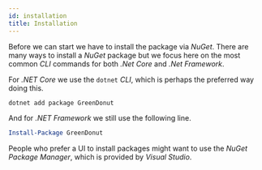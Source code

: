 ```yaml
---
id: installation
title: Installation
---
```


Before we can start we have to install the package via _NuGet_. There are many
ways to install a _NuGet_ package but we focus here on the most common _CLI_
commands for both _.Net Core_ and _.Net Framework_.

For _.NET Core_ we use the `dotnet` _CLI_, which is perhaps the preferred way
doing this.

```powershell
dotnet add package GreenDonut
```

And for _.NET Framework_ we still use the following line.

```powershell
Install-Package GreenDonut
```

People who prefer a UI to install packages might want to use the
_NuGet Package Manager_, which is provided by _Visual Studio_.
